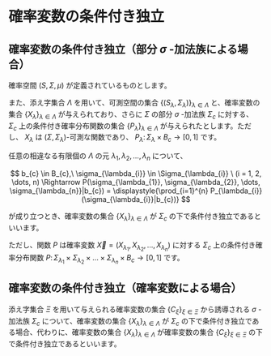 # 確率変数の条件付き独立

## 確率変数の条件付き独立（部分 $\sigma$ -加法族による場合）
確率空間 $(S, \Sigma, \mu)$ が定義されているものとします。  

また、添え字集合 $\Lambda$ を用いて、可測空間の集合 $\lbrace (S_{\lambda}, \Sigma_{\lambda}) \rbrace_{\lambda \in \Lambda}$ と、確率変数の集合 $\lbrace X_{\lambda} \rbrace_{\lambda \in \Lambda}$ が与えられており、さらに  $\Sigma$ の部分 $\sigma$ -加法族 $\Sigma_{c}$ に対する、 $\Sigma_{c}$ 上の条件付き確率分布関数の集合 $\lbrace P_{\lambda} \rbrace_{\lambda \in \Lambda}$ が与えられたとします。ただし、 $X_{\lambda}$ は $(\Sigma, \Sigma_{\lambda})$-可測な関数であり、 $P_{\lambda} \colon \Sigma_{\lambda} \times B_{c} \rightarrow [0,1]$ です。

任意の相違なる有限個の $\Lambda$ の元 $\lambda_{1}, \lambda_{2}, \dots, \lambda_{n}$ について、

$$
b_{c} \in B_{c},\ \sigma_{\lambda_{i}} \in \Sigma_{\lambda_{i}} \ (i = 1, 2, \dots, n) \Rightarrow
P(\sigma_{\lambda_{1}}, \sigma_{\lambda_{2}}, \dots, \sigma_{\lambda_{n}}|b_{c}) = \displaystyle{\prod_{i=1}^{n} P_{\lambda_{i}}(\sigma_{\lambda_{i}}|b_{c})}
$$

が成り立つとき、確率変数の集合 $\lbrace X_{\lambda} \rbrace_{\lambda \in \Lambda}$ が $\Sigma_{c}$ の下で条件付き独立であるといいます。

ただし、関数 $P$ は確率変数 $\overrightarrow{X} = (X_{\lambda_{1}}, X_{\lambda_{2}}, \dots, X_{\lambda_{n}})$ に対する $\Sigma_{c}$ 上の条件付き確率分布関数 $P \colon \Sigma_{\lambda_{1}} \times \Sigma_{\lambda_{2}} \times \dots \times \Sigma_{\lambda_{n}} \times B_{c} \rightarrow [0, 1]$ です。

## 確率変数の条件付き独立（確率変数による場合）
添え字集合 $\Xi$ を用いて与えられる確率変数の集合 $\lbrace C_{\xi} \rbrace_{\xi \in \Xi}$ から誘導される $\sigma$ -加法族 $\Sigma_{c}$ について、確率変数の集合 $\lbrace X_{\lambda} \rbrace_{\lambda \in \Lambda}$ が $\Sigma_{c}$ の下で条件付き独立である場合、代わりに、確率変数の集合 $\lbrace X_{\lambda} \rbrace_{\lambda \in \Lambda}$ が確率変数の集合 $\lbrace C_{\xi} \rbrace_{\xi \in \Xi}$ の下で条件付き独立であるといいます。
